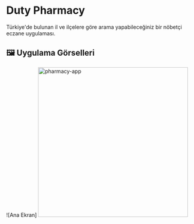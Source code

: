 # Duty Pharmacy

Türkiye'de bulunan il ve ilçelere göre arama yapabileceğiniz bir nöbetçi eczane uygulaması.

## 🖼️ Uygulama Görselleri

![Ana Ekran] <img src="https://github.com/user-attachments/assets/a931e98c-0b83-445f-9350-b66a4cfccd27" alt="pharmacy-app" width="400" />



